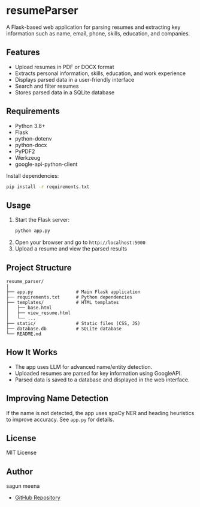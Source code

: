 # resumeParser

A Flask-based web application for parsing resumes and extracting key information such as name, email, phone, skills, education, and companies.

## Features

- Upload resumes in PDF or DOCX format
- Extracts personal information, skills, education, and work experience
- Displays parsed data in a user-friendly interface
- Search and filter resumes
- Stores parsed data in a SQLite database

## Requirements

- Python 3.8+
- Flask
- python-dotenv
- python-docx
- PyPDF2
- Werkzeug
- google-api-python-client

Install dependencies:
```sh
pip install -r requirements.txt
```

## Usage

1. Start the Flask server:
    ```sh
    python app.py
    ```
2. Open your browser and go to `http://localhost:5000`
3. Upload a resume and view the parsed results

## Project Structure

```
resume_parser/
│
├── app.py                # Main Flask application
├── requirements.txt      # Python dependencies
├── templates/            # HTML templates
│   ├── base.html
│   ├── view_resume.html
│   └── ...
├── static/               # Static files (CSS, JS)
├── database.db           # SQLite database
└── README.md
```

## How It Works

- The app uses LLM for advanced name/entity detection.
- Uploaded resumes are parsed for key information using GoogleAPI.
- Parsed data is saved to a database and displayed in the web interface.

## Improving Name Detection

If the name is not detected, the app uses spaCy NER and heading heuristics to improve accuracy. See `app.py` for details.

## License

MIT License

## Author


sagun meena
- [GitHub Repository](https://github.com/sagun0608/ResumeParser_new)
